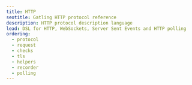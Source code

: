 ```yaml
---
title: HTTP
seotitle: Gatling HTTP protocol reference
description: HTTP protocol description language
lead: DSL for HTTP, WebSockets, Server Sent Events and HTTP polling
ordering:
  - protocol
  - request
  - checks
  - tls
  - helpers
  - recorder
  - polling
---
```

